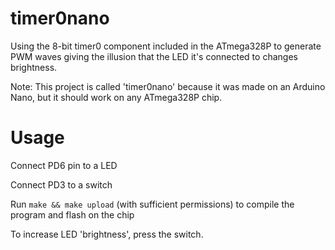 # timer0nano
Using the 8-bit timer0 component included in the ATmega328P to generate PWM waves giving the illusion that the LED it's connected to changes brightness.

Note: This project is called 'timer0nano' because it was made on an Arduino Nano, but it should work on any ATmega328P chip.
# Usage

Connect PD6 pin to a LED

Connect PD3 to a switch

Run `make && make upload` (with sufficient permissions) to compile the program and flash on the chip

To increase LED 'brightness', press the switch.
